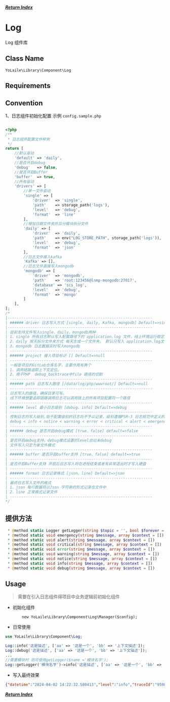 ***[Return Index](../../README.md)***

Log
=====================
Log 组件库

## Class Name
``` YoLaile\Library\Component\Log ```

## Requirements

## Convention
1、日志组件初始化配置 示例 ```config.sample.php```
```php

<?php
/**
 * 日志组件配置文件样例
 */
return [
    //默认驱动
    'default' => 'daily',
    //是否开启debug
    'debug'   => false,
    //是否开启Buffer
    'buffer'  => true,
    //所有驱动
    'drivers' => [
        //单一文件驱动
        'single' => [
            'driver'  => 'single',
            'path'    => storage_path('logs'),
            'level'   => 'debug',
            'format'  => 'line'
        ],
        //增加日期文件夹并且分模块拆分文件
        'daily' => [
            'driver'  => 'daily',
            'path'    => env("LOG_STORE_PATH", storage_path('logs')),
            'level'   => 'debug',
            'format'  => 'json'
        ],
        //日志文件接入kafka
        'Kafka' => [],
        //日志文件直接写入mongodb
        'mongodb' => [
            'driver'  => 'mongodb',
            'path'    => 'root:123456@lnmp-mongodb:27017',
            'database' => 'scs_log',
            'level'   => 'debug',
            'format'  => 'mongo'
        ]
    ],
];
/*
|----------------------------------------------------------------
| ###### driver 日志写入方式 [single, daily, Kafka, mongodb] Default=>single
|----------------------------------------------------------------
| 目前支持文件写入single、daily、mongodb两种
| 1、single 所有日志默认写入配置路径下的 application.log 文件，线上环境运行稳定后，如需日志收集 需启用此模式写入文件
| 2、daily 按天拆分文件夹方式 每天生成一个文件夹。 默认只写入 application.log文件，并支持根据模块拆分文件存储 推荐非线上环境使用，或者暂未启用日志收集的项目使用
| 3、mongodb 日志数据实时写入mongodb
| ---------------------------------------------------------------
| ###### project 接入项目标识 [] Default=>null
| ---------------------------------------------------------------
| 一般是项目的GitLab仓库名字，主要作用有两个
| 1、调用链路追踪上下文定位。
| 2、用于PHP  debug_backtrace中file 路径的切割
| ---------------------------------------------------------------
| ###### path 日志写入路径 [/data/log/php/wwwroot/] Default=>null
| ---------------------------------------------------------------
| 日志写入的路径，确保目录可写。
| 线下环境想要追踪链路调用日志可以调用链上的所有项目配置同一个路径
| ---------------------------------------------------------------
| ###### level 最小日志级别 [debug、info] Default=>debug
| ---------------------------------------------------------------
| 控制日志的写入级别,低于配置级别的日志将不予以记录，级别遵循PSR-3 日志规范中定义的8种日志级别
| debug < info < notice < warning < error < critical < alert < emergency
| ---------------------------------------------------------------
| ###### debug 是否开启debug模式 [true、false] default=>false
| ---------------------------------------------------------------
| 是否开启debug支持，debug模式设置的level自动未debug
| 文件写入只定为单文件模式
| ---------------------------------------------------------------
| ###### buffer 是否开启buffer支持 [true、false] default=>true
| ---------------------------------------------------------------
| 是否开启Buffer支持 开启后日志写入将在进程结束或者有异常退出时才写入硬盘
| ---------------------------------------------------------------
| ###### format 日志记录格式 [json、line] Default=>json
| ---------------------------------------------------------------
| 最终日志写入文件的格式
| 1、json 每行数据将以Json 字符串的形式记录在文件中
| 2、line 正常格式记录文件
| ---------------------------------------------------------------
*/

```
## 提供方法
```php
 * @method static Logger getLogger(string $topic = '', bool $forever = false)
 * @method static void emergency(string $message, array $context = [])
 * @method static void alert(string $message, array $context = [])
 * @method static void critical(string $message, array $context = [])
 * @method static void error(string $message, array $context = [])
 * @method static void warning(string $message, array $context = [])
 * @method static void notice(string $message, array $context = [])
 * @method static void info(string $message, array $context = [])
 * @method static void debug(string $message, array $context = [])
```

## Usage
> 需要在引入日志组件得项目中业务逻辑前初始化组件

- 初始化组件
    ```
        new YoLaile\Library\Component\Log\Manager($config);
    ```

- 日常使用

```php
use YoLaile\Library\Component\Log;

Log::info('这是描述', ['aa' => '这是一个', 'bb' => '上下文描述']);
Log::debug('这是描述', ['aa' => '这是一个', 'bb' => '上下文描述']);
...
//需要模块时 则可使用getLogger($name ='模块名字');
Log::getLogger('模块名字')->info('这是描述', ['aa' => '这是一个', 'bb' => '上下文描述']);
```

- 写入最终效果
```json
{"datetime":"2024-04-02 14:22:32.580413","level":"info","traceId":"959820134163537951","host":"172.19.0.2","uri":"/seller/goods/purGoodsList","file":"Http/Middleware/RequestLogMiddleware.php","line":27,"message":"记录请求参数","context":{"url":"http://giles-sweb.yolaile.com/seller/goods/purGoodsList","method":"GET","header":{"cookie":["laravel_session=eyJpdiI6Im5GOWY1cXFpUVZPaGhXZ1BPUUtPRFE9PSIsInZhbHVlIjoiNUF5ZVlaMDZIWld4QmFETVBERWQwUEhmcDg4Y1g0MG1aUlcwNERQYTFhYWVlWm03Y3lwRm9saTFMVWIwNmNmdWoxRmxSeVJtRG80WlpUS2tUREp3OTNLTE80dTd4cFJGcU5aRnM4VGIvYS8yVzRWZUZabHZQTzQrdFJLUDloeDkiLCJtYWMiOiJhZGYzNTdmYzU5Njc3YWUwMGYzMzNmMTI4MWViMDYwY2U4ZWJhYWQwNWVlZTYwNjgxZTAwZDY3YjM5YWQwMjQ5In0%3D"],"connection":["keep-alive"],"accept-encoding":["gzip, deflate, br"],"host":["giles-sweb.yolaile.com"],"postman-token":["666f8e67-f10b-4c6c-ba50-cedc5a127855"],"accept":["*/*"],"user-agent":["PostmanRuntime/7.36.3"],"token":["ac909be1fbf187a35bc25619109f35b2"]},"body":{"s":"//seller/goods/purGoodsList","page_size":"10","page":"1","price_ask":"1000,2000,3000","pur_status":"1","active_id":"364"},"uriParam":"page_size=10&page=1&price_ask=1000,2000,3000&pur_status=1&active_id=364"}}
```

***[Return Index](../../README.md)***
